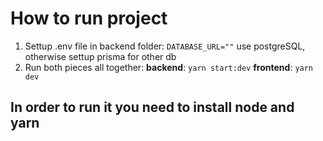 # How to run project
1. Settup .env file in backend folder: `DATABASE_URL=""` use postgreSQL, otherwise settup prisma for other db
2. Run both pieces all together:
   **backend**: `yarn start:dev`
   **frontend**: `yarn dev`
   
## In order to run it you need to install node and yarn
